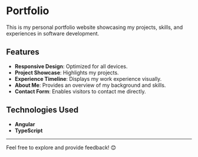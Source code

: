 # Portfolio

This is my personal portfolio website showcasing my projects, skills, and experiences in software development.

## Features

- **Responsive Design**: Optimized for all devices.
- **Project Showcase**: Highlights my projects.
- **Experience Timeline**: Displays my work experience visually.
- **About Me**: Provides an overview of my background and skills.
- **Contact Form**: Enables visitors to contact me directly.

## Technologies Used

- **Angular**
- **TypeScript**

---

Feel free to explore and provide feedback! 😊

